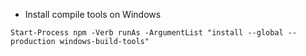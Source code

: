 * Install compile tools on Windows

```
Start-Process npm -Verb runAs -ArgumentList "install --global --production windows-build-tools"
```
